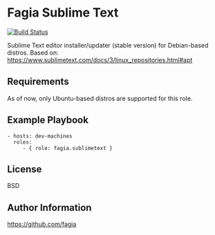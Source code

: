 Fagia Sublime Text
=========

[![Build Status](https://travis-ci.org/fagia/sublimetext.svg?branch=master)](https://travis-ci.org/fagia/sublimetext)

Sublime Text editor installer/updater (stable version) for Debian-based distros. Based on: https://www.sublimetext.com/docs/3/linux_repositories.html#apt

Requirements
------------

As of now, only Ubuntu-based distros are supported for this role.

Example Playbook
----------------

    - hosts: dev-machines
      roles:
         - { role: fagia.sublimetext }

License
-------

BSD

Author Information
------------------

https://github.com/fagia
